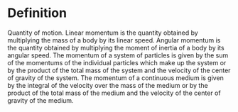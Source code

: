 # Definition

Quantity of motion. Linear momentum is the quantity obtained by
multiplying the mass of a body by its linear speed. Angular momentum is
the quantity obtained by multiplying the moment of inertia of a body by
its angular speed. The momentum of a system of particles is given by the
sum of the momentums of the individual particles which make up the
system or by the product of the total mass of the system and the
velocity of the center of gravity of the system. The momentum of a
continuous medium is given by the integral of the velocity over the mass
of the medium or by the product of the total mass of the medium and the
velocity of the center of gravity of the medium.
